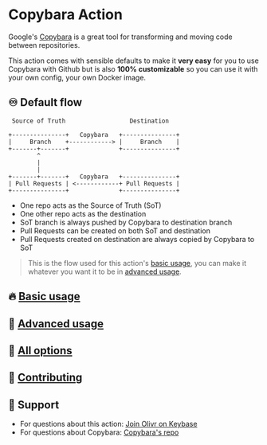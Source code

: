 # Copybara Action

Google's [Copybara](https://github.com/google/copybara) is a great tool for transforming and moving code between repositories.

This action comes with sensible defaults to make it **very easy** for you to use Copybara with Github but is also **100% customizable** so you can use it with your own config, your own Docker image.

## ♾️ Default flow

```text
 Source of Truth                  Destination

+---------------+   Copybara   +---------------+
|     Branch    +------------> |     Branch    |
+-------+-------+              +---------------+
        ^
        |
        |
+-------+-------+   Copybara   +---------------+
| Pull Requests | <------------+ Pull Requests |
+---------------+              +---------------+
```

- One repo acts as the Source of Truth (SoT)
- One other repo acts as the destination
- SoT branch is always pushed by Copybara to destination branch
- Pull Requests can be created on both SoT and destination
- Pull Requests created on destination are always copied by Copybara to SoT

> This is the flow used for this action's [basic usage](basic-usage.md), you can make it whatever you want it to be in [advanced usage](advanced-usage.md).

## 🔥 [Basic usage](basic-usage.md)

## 🧨 [Advanced usage](advanced-usage.md)

## 🔘 [All options](inputs.md)

## 💚 [Contributing](CONTRIBUTING.md)

## 💬 Support

- For questions about this action: [Join Olivr on Keybase](https://keybase.io/team/olivr)
- For questions about Copybara: [Copybara's repo](https://github.com/google/copybara/)
